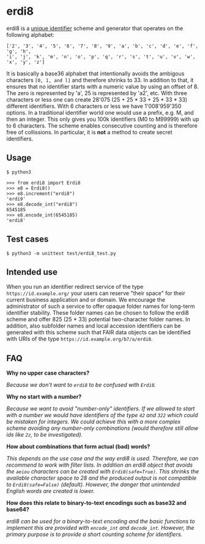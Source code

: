# erdi8

erdi8 is a [unique identifier](https://www.wikidata.org/wiki/Q6545185) scheme and generator that operates on the following alphabet:

```
['2', '3', '4', '5', '6', '7', '8', '9', 'a', 'b', 'c', 'd', 'e', 'f', 'g', 'h', 
'i', 'j', 'k', 'm', 'n', 'o', 'p', 'q', 'r', 's', 't', 'u', 'v', 'w', 'x', 'y', 'z']
```

It is basically a base36 alphabet that intentionally avoids the ambigous characters `[0, 1, and l]` and therefore shrinks to 33. In addition to that, it ensures that no identifier starts with a numeric value by using an offset of 8. The zero is represented by 'a', 25 is represented by 'a2', etc. With three characters or less one can create 28'075 (25 + 25 * 33 + 25 * 33 * 33) different identifiers. With 6 characters or less we have 1'008'959'350 options. In a traditional identifier world one would use a prefix, e.g. M, and then an integer. This only gives you 100k identifiers (M0 to M99999) with up to 6 characters. The scheme enables consecutive counting and is therefore free of collissions. In particular, it is __not__ a method to create secret identifiers.

## Usage

```
$ python3

>>> from erdi8 import Erdi8
>>> e8 = Erdi8()
>>> e8.increment("erdi8")
'erdi9'
>>> e8.decode_int("erdi8")
6545185
>>> e8.encode_int(6545185)
'erdi8'
```

## Test cases

```
$ python3 -m unittest test/erdi8_test.py 
```

## Intended use

When you run an identifier redirect service of the type `https://id.example.org/` your users can reserve "their space" for their current business application and or domain. We encourage the administrator of such a service to offer opaque folder names for long-term identifier stability. These folder names can be chosen to follow the erdi8 scheme and offer 825 (25 * 33) potential two-character folder names. In addition, also subfolder names and local accession identifiers can be generated with this scheme such that FAIR data objects can be identified with URIs of the type `https://id.example.org/b7/a/erdi8`.

## FAQ

__Why no upper case characters?__

_Because we don't want to `erdi8` to be confused with `Erdi8`._

__Why no start with a number?__

_Because we want to avoid "number-only" identifiers. If we allowed to start with a number we would have identifiers of the type `42` and `322` which could be mistaken for integers. We could achieve this with a more complex scheme avoiding any number-only combinations (would therefore still allow ids like `2z`, to be investigated)._

__How about combinations that form actual (bad) words?__

_This depends on the use case and the way erdi8 is used. Therefore, we can recommend to work with filter lists. In addition an erdi8 object that avoids the `aeiou` characters can be created with `Erdi8(safe=True)`. This shrinks the available character space to 28 and the produced output is not compatible to `Erdi8(safe=False)` (default). However, the danger that unintended English words are created is lower._

__How does this relate to binary-to-text encodings such as base32 and base64?__

_erdi8 can be used for a binary-to-text encoding and the basic functions to implement this are provided with `encode_int` and `decode_int`. However, the primary purpose is to provide a short counting scheme for identifiers._
